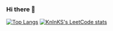 ### Hi there 👋

 [![Top Langs](https://github-readme-stats.vercel.app/api/top-langs/?username=bekasatuboldiev&layout=compact)](https://github.com/anuraghazra/github-readme-stats)        [![KnlnKS's LeetCode stats](https://leetcode-stats-six.vercel.app/api?username=bekmuratsatyboldiev98&theme=dark)](https://github.com/KnlnKS/leetcode-stats) 

<!---Для компактной версии-->

<!--
**bekasatuboldiev/bekasatuboldiev** is a ✨ _special_ ✨ repository because its `README.md` (this file) appears on your GitHub profile.

Here are some ideas to get you started:

- 🔭 I’m currently working on ...
- 🌱 I’m currently learning ...
- 👯 I’m looking to collaborate on ...
- 🤔 I’m looking for help with ...
- 💬 Ask me about ...
- 📫 How to reach me: ...
- 😄 Pronouns: ...
- ⚡ Fun fact: ...
-->
